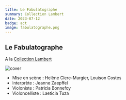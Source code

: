 ```yaml
---
title: Le Fabulatographe
summary: Collection Lambert
date: 2023-07-12
badge: act
image: fabulatographe.png
---
```


## Le Fabulatographe

A la [Collection Lambert](https://collectionlambert.com/activite/fevis/)

![cover](/static/images/act/fabulatographe.png)


* Mise en scène : Helène Clerc-Murgier, Louison Costes
* Interprète : Jeanne Zaepffel
* Violoniste : Patricia Bonnefoy
* Violoncelliste : Laeticia Tuza

